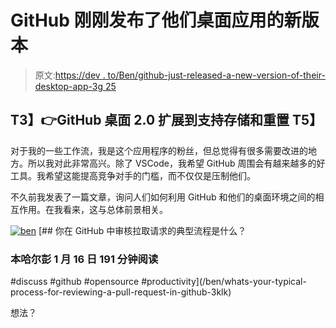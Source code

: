 # GitHub 刚刚发布了他们桌面应用的新版本

> 原文:[https://dev . to/Ben/github-just-released-a-new-version-of-their-desktop-app-3g 25](https://dev.to/ben/github-just-released-a-new-version-of-their-desktop-app-3g25)

## **T3】👉GitHub 桌面 2.0 扩展到支持存储和重置 T5】**

对于我的一些工作流，我是这个应用程序的粉丝，但总觉得有很多需要改进的地方。所以我对此非常高兴。除了 VSCode，我希望 GitHub 周围会有越来越多的好工具。我希望这能提高竞争对手的门槛，而不仅仅是压制他们。

不久前我发表了一篇文章，询问人们如何利用 GitHub 和他们的桌面环境之间的相互作用。在我看来，这与总体前景相关。

[![ben](../Images/fe64a787b888dfb20fc13ad1e466da3d.png)](/ben) [## 你在 GitHub 中审核拉取请求的典型流程是什么？

### 本哈尔彭 1 月 16 日 191 分钟阅读

#discuss #github #opensource #productivity](/ben/whats-your-typical-process-for-reviewing-a-pull-request-in-github-3klk)

想法？